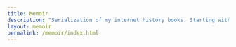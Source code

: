 ```yaml
---
title: Memoir
description: "Serialization of my internet history books. Starting with my Web 2.0 memoir, Bubble Blog: From Outsider to Insider in Silicon Valley's Web 2.0 Revolution."
layout: memoir
permalink: /memoir/index.html
---
```

